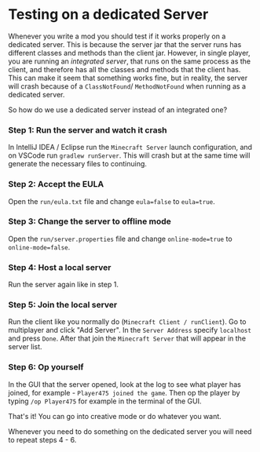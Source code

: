 # Testing on a dedicated Server

Whenever you write a mod you should test if it works properly on a dedicated server. This is because the server jar that the server runs has different classes and methods than the client jar. However, in single player, you are running an _integrated server_, that runs on the same process as the client, and therefore has all the classes and methods that the client has. This can make it seem that something works fine, but in reality, the server will crash because of a `ClassNotFound`/ `MethodNotFound` when running as a dedicated server.

So how do we use a dedicated server instead of an integrated one?

### Step 1: Run the server and watch it crash

In IntelliJ IDEA / Eclipse run the `Minecraft Server` launch configuration, and on VSCode run `gradlew runServer`. This will crash but at the same time will generate the necessary files to continuing. 

### Step 2: Accept the EULA

 Open the `run/eula.txt` file and change `eula=false` to `eula=true`.

### Step 3: Change the server to offline mode

Open the `run/server.properties` file and change `online-mode=true` to `online-mode=false`.

### Step 4: Host a local server

Run the server again like in step 1. 

### Step 5: Join the local server

Run the client like you normally do (`Minecraft Client / runClient`). Go to multiplayer and click "Add Server". In the `Server Address` specify `localhost` and press `Done`. After that join the `Minecraft Server` that will appear in the server list.

### Step 6: Op yourself

In the GUI that the server opened, look at the log to see what player has joined, for example - `Player475 joined the game`. Then op the player by typing `/op Player475` for example in the terminal of the GUI.

That's it! You can go into creative mode or do whatever you want.

Whenever you need to do something on the dedicated server you will need to repeat steps 4 - 6. 



